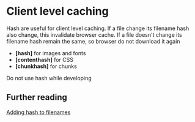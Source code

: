 # Client level caching

Hash are useful for client level caching. If a file change its filename hash also change, this invalidate browser cache. If a file doesn't change its filename hash remain the same, so browser do not download it again

- **[hash]** for images and fonts
- **[contenthash]** for CSS
- **[chunkhash]** for chunks

Do not use hash while developing

## Further reading

[Adding hash to filenames](https://survivejs.com/webpack/optimizing/adding-hashes-to-filenames/)